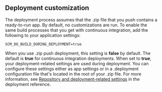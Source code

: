 ## Deployment customization

The deployment process assumes that the .zip file that you push contains a ready-to-run app. By default, no customizations are run. To enable the same build processes that you get with continuous integration, add the following to your application settings:

    SCM_DO_BUILD_DURING_DEPLOYMENT=true 

When you use .zip push deployment, this setting is **false** by default. The default is **true** for continuous integration deployments. When set to **true**, your deployment-related settings are used during deployment. You can configure these settings either as app settings or in a .deployment configuration file that's located in the root of your .zip file. For more information, see [Repository and deployment-related settings](https://github.com/projectkudu/kudu/wiki/Configurable-settings#repository-and-deployment-related-settings) in the deployment reference.